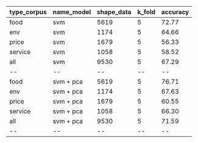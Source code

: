 type_corpus | name_model | shape_data | k_fold | accuracy
-- | -- | -- | -- | --
food | svm | 5619 | 5 | 72.77
env | svm | 1174 | 5 | 64.66
price | svm | 1679 | 5 | 56.33
service | svm | 1058 | 5 | 58.52
all | svm | 9530 | 5 | 67.29
-- | -- | -- | -- | --
food | svm + pca | 5619 | 5 | 76.71
env | svm + pca | 1174 | 5 | 67.63
price | svm + pca | 1679 | 5 | 60.55
service | svm + pca | 1058 | 5 | 66.30
all | svm + pca | 9530 | 5 | 71.59
-- | -- | -- | -- | --
